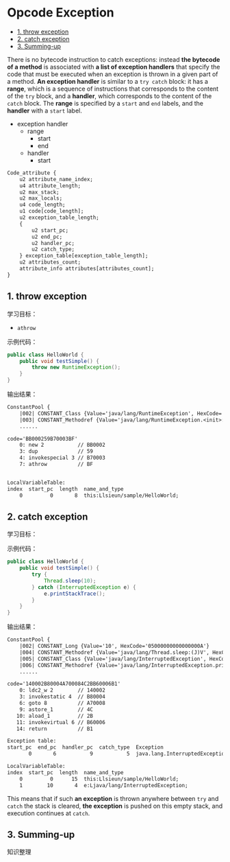 # Opcode Exception

<!-- TOC -->

- [1. throw exception](#1-throw-exception)
- [2. catch exception](#2-catch-exception)
- [3. Summing-up](#3-summing-up)

<!-- /TOC -->

There is no bytecode instruction to catch exceptions: instead **the bytecode of a method** is associated with **a list of exception handlers** that specify the code that must be executed when an exception is thrown in a given part of a method. **An exception handler** is similar to a `try catch` block: it has a **range**, which is a sequence of instructions that corresponds to the content of the `try` block, and a **handler**, which corresponds to the content of the `catch` block. The **range** is specified by a `start` and `end` labels, and the **handler** with a `start` label.

- exception handler
  - range
    - start
    - end
  - handler
    - start

```txt
Code_attribute {
    u2 attribute_name_index;
    u4 attribute_length;
    u2 max_stack;
    u2 max_locals;
    u4 code_length;
    u1 code[code_length];
    u2 exception_table_length;
    {
        u2 start_pc;
        u2 end_pc;
        u2 handler_pc;
        u2 catch_type;
    } exception_table[exception_table_length];
    u2 attributes_count;
    attribute_info attributes[attributes_count];
}
```

## 1. throw exception

学习目标：

- `athrow`

示例代码：

```java
public class HelloWorld {
    public void testSimple() {
        throw new RuntimeException();
    }
}
```

输出结果：

```txt
ConstantPool {
    |002| CONSTANT_Class {Value='java/lang/RuntimeException', HexCode='070011'}
    |003| CONSTANT_Methodref {Value='java/lang/RuntimeException.<init>:()V', HexCode='0A00020010'}
    ......

code='BB000259B70003BF'
    0: new 2           // BB0002
    3: dup             // 59
    4: invokespecial 3 // B70003
    7: athrow          // BF


LocalVariableTable:
index  start_pc  length  name_and_type
    0         0       8  this:Llsieun/sample/HelloWorld;
```

## 2. catch exception

学习目标：

示例代码：

```java
public class HelloWorld {
    public void testSimple() {
        try {
            Thread.sleep(10);
        } catch (InterruptedException e) {
            e.printStackTrace();
        }
    }
}
```

输出结果：

```txt
ConstantPool {
    |002| CONSTANT_Long {Value='10', HexCode='05000000000000000A'}
    |004| CONSTANT_Methodref {Value='java/lang/Thread.sleep:(J)V', HexCode='0A00180019'}
    |005| CONSTANT_Class {Value='java/lang/InterruptedException', HexCode='07001A'}
    |006| CONSTANT_Methodref {Value='java/lang/InterruptedException.printStackTrace:()V', HexCode='0A0005001B'}
    ......

code='140002B80004A700084C2BB60006B1'
    0: ldc2_w 2        // 140002
    3: invokestatic 4  // B80004
    6: goto 8          // A70008
    9: astore_1        // 4C
   10: aload_1         // 2B
   11: invokevirtual 6 // B60006
   14: return          // B1

Exception table:
start_pc  end_pc  handler_pc  catch_type  Exception
       0       6           9           5  java.lang.InterruptedException

LocalVariableTable:
index  start_pc  length  name_and_type
    0         0      15  this:Llsieun/sample/HelloWorld;
    1        10       4  e:Ljava/lang/InterruptedException;
```

This means that if such **an exception** is thrown anywhere between `try` and `catch` the stack is cleared, **the exception** is pushed on this empty stack, and execution continues at `catch`.

## 3. Summing-up

知识整理
